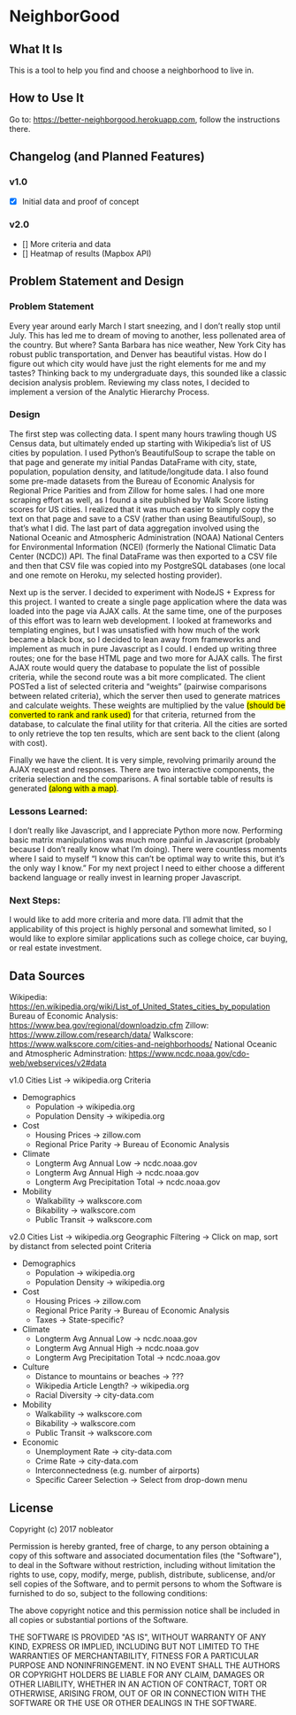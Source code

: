 # NeighborGood

## What It Is
This is a tool to help you find and choose a neighborhood to live in.

## How to Use It
Go to: https://better-neighborgood.herokuapp.com, follow the instructions there.

## Changelog (and Planned Features)
### v1.0
- [x] Initial data and proof of concept
### v2.0
- [] More criteria and data
- [] Heatmap of results (Mapbox API)

## Problem Statement and Design
### Problem Statement
Every year around early March I start sneezing, and I don’t really stop until July. This has led me to dream of moving to another, less pollenated area of the country. But where? Santa Barbara has nice weather, New York City has robust public transportation, and Denver has beautiful vistas. How do I figure out which city would have just the right elements for me and my tastes? Thinking back to my undergraduate days, this sounded like a classic decision analysis problem. Reviewing my class notes, I decided to implement a version of the <a>Analytic Hierarchy Process</a>.
### Design
The first step was collecting data. I spent many hours trawling though US Census data, but ultimately ended up starting with <a>Wikipedia’s list of US cities by population</a>. I used Python’s BeautifulSoup to scrape the table on that page and generate my initial Pandas DataFrame with city, state, population, population density, and latitude/longitude data. I also found some pre-made datasets from the <a>Bureau of Economic Analysis</a> for Regional Price Parities and from <a>Zillow for home sales</a>. I had one more scraping effort as well, as I found a site published by <a>Walk Score listing scores for US cities</a>. I realized that it was much easier to simply copy the text on that page and save to a CSV (rather than using BeautifulSoup), so that’s what I did. The last part of data aggregation involved using the <a>National Oceanic and Atmospheric Administration (NOAA) National Centers for Environmental Information (NCEI) (formerly the National Climatic Data Center (NCDC)) API</a>. The final DataFrame was then exported to a CSV file and then that CSV file was copied into my PostgreSQL databases (one local and one remote on <a>Heroku</a>, my selected hosting provider).

Next up is the server. I decided to experiment with <a>NodeJS + Express</a> for this project. I wanted to create a single page application where the data was loaded into the page via AJAX calls. At the same time, one of the purposes of this effort was to learn web development. I looked at frameworks and templating engines, but I was unsatisfied with how much of the work became a black box, so I decided to lean away from frameworks and implement as much in pure Javascript as I could. I ended up writing three routes; one for the base HTML page and two more for AJAX calls. The first AJAX route would query the database to populate the list of possible criteria, while the second route was a bit more complicated. The client POSTed a list of selected criteria and “weights” (pairwise comparisons between related criteria), which the server then used to generate matrices and calculate weights. These weights are multiplied by the value <mark>(should be converted to rank and rank used)</mark> for that criteria, returned from the database, to calculate the final utility for that criteria. All the cities are sorted to only retrieve the top ten results, which are sent back to the client (along with cost).

Finally we have the client. It is very simple, revolving primarily around the AJAX request and responses. There are two interactive components, the criteria selection and the comparisons. A final sortable table of results is generated <mark>(along with a map)</mark>.
### Lessons Learned:
I don’t really like Javascript, and I appreciate Python more now. Performing basic matrix manipulations was much more painful in Javascript (probably because I don’t really know what I’m doing). There were countless moments where I said to myself “I know this can’t be optimal way to write this, but it’s the only way I know.” For my next project I need to either choose a different backend language or really invest in learning proper Javascript.
### Next Steps:
I would like to add more criteria and more data. I’ll admit that the applicability of this project is highly personal and somewhat limited, so I would like to explore similar applications such as college choice, car buying, or real estate investment.


## Data Sources
Wikipedia: https://en.wikipedia.org/wiki/List_of_United_States_cities_by_population
Bureau of Economic Analysis: https://www.bea.gov/regional/downloadzip.cfm
Zillow: https://www.zillow.com/research/data/
Walkscore: https://www.walkscore.com/cities-and-neighborhoods/
National Oceanic and Atmospheric Adminstration: https://www.ncdc.noaa.gov/cdo-web/webservices/v2#data

v1.0
Cities List -> wikipedia.org
Criteria
 - Demographics
   - Population -> wikipedia.org
   - Population Density -> wikipedia.org
 - Cost
   - Housing Prices -> zillow.com
   - Regional Price Parity -> Bureau of Economic Analysis
 - Climate
   - Longterm Avg Annual Low -> ncdc.noaa.gov 
   - Longterm Avg Annual High -> ncdc.noaa.gov
   - Longterm Avg Precipitation Total -> ncdc.noaa.gov
 - Mobility
   - Walkability -> walkscore.com
   - Bikability -> walkscore.com
   - Public Transit -> walkscore.com

v2.0
Cities List -> wikipedia.org
Geographic Filtering -> Click on map, sort by distanct from selected point
Criteria
 - Demographics
   - Population -> wikipedia.org
   - Population Density -> wikipedia.org
 - Cost
   - Housing Prices -> zillow.com
   - Regional Price Parity -> Bureau of Economic Analysis
   - Taxes -> State-specific?
 - Climate
   - Longterm Avg Annual Low -> ncdc.noaa.gov 
   - Longterm Avg Annual High -> ncdc.noaa.gov
   - Longterm Avg Precipitation Total -> ncdc.noaa.gov
 - Culture
   - Distance to mountains or beaches -> ???
   - Wikipedia Article Length? -> wikipedia.org
   - Racial Diversity -> city-data.com
 - Mobility
   - Walkability -> walkscore.com
   - Bikability -> walkscore.com
   - Public Transit -> walkscore.com
 - Economic
   - Unemployment Rate -> city-data.com
   - Crime Rate -> city-data.com
   - Interconnectedness (e.g. number of airports)
   - Specific Career Selection -> Select from drop-down menu


## License
Copyright (c) 2017 nobleator

Permission is hereby granted, free of charge, to any person obtaining a copy of this software and associated documentation files (the "Software"), to deal in the Software without restriction, including without limitation the rights to use, copy, modify, merge, publish, distribute, sublicense, and/or sell copies of the Software, and to permit persons to whom the Software is furnished to do so, subject to the following conditions:

The above copyright notice and this permission notice shall be included in all copies or substantial portions of the Software.

THE SOFTWARE IS PROVIDED "AS IS", WITHOUT WARRANTY OF ANY KIND, EXPRESS OR IMPLIED, INCLUDING BUT NOT LIMITED TO THE WARRANTIES OF MERCHANTABILITY, FITNESS FOR A PARTICULAR PURPOSE AND NONINFRINGEMENT. IN NO EVENT SHALL THE AUTHORS OR COPYRIGHT HOLDERS BE LIABLE FOR ANY CLAIM, DAMAGES OR OTHER LIABILITY, WHETHER IN AN ACTION OF CONTRACT, TORT OR OTHERWISE, ARISING FROM, OUT OF OR IN CONNECTION WITH THE SOFTWARE OR THE USE OR OTHER DEALINGS IN THE SOFTWARE.
